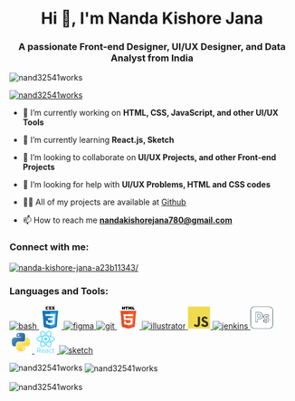 <h1 align="center">Hi 👋, I'm Nanda Kishore Jana</h1>
<h3 align="center">A passionate Front-end Designer, UI/UX Designer, and Data Analyst from India</h3>

<p align="left"> <img src="https://komarev.com/ghpvc/?username=nand32541works&label=Profile%20views&color=0e75b6&style=flat" alt="nand32541works" /> </p>

<p align="left"> <a href="https://github.com/ryo-ma/github-profile-trophy"><img src="https://github-profile-trophy.vercel.app/?username=nand32541works" alt="nand32541works" /></a> </p>

- 🔭 I’m currently working on **HTML, CSS, JavaScript, and other UI/UX Tools**

- 🌱 I’m currently learning **React.js, Sketch**

- 👯 I’m looking to collaborate on **UI/UX Projects, and other Front-end Projects**

- 🤝 I’m looking for help with **UI/UX Problems, HTML and CSS codes**

- 👨‍💻 All of my projects are available at [Github](Github)

- 📫 How to reach me **nandakishorejana780@gmail.com**

<h3 align="left">Connect with me:</h3>
<p align="left">
<a href="https://linkedin.com/in/nanda-kishore-jana-a23b11343/" target="blank"><img align="center" src="https://raw.githubusercontent.com/rahuldkjain/github-profile-readme-generator/master/src/images/icons/Social/linked-in-alt.svg" alt="nanda-kishore-jana-a23b11343/" height="30" width="40" /></a>
</p>

<h3 align="left">Languages and Tools:</h3>
<p align="left"> <a href="https://www.gnu.org/software/bash/" target="_blank" rel="noreferrer"> <img src="https://www.vectorlogo.zone/logos/gnu_bash/gnu_bash-icon.svg" alt="bash" width="40" height="40"/> </a> <a href="https://www.w3schools.com/css/" target="_blank" rel="noreferrer"> <img src="https://raw.githubusercontent.com/devicons/devicon/master/icons/css3/css3-original-wordmark.svg" alt="css3" width="40" height="40"/> </a> <a href="https://www.figma.com/" target="_blank" rel="noreferrer"> <img src="https://www.vectorlogo.zone/logos/figma/figma-icon.svg" alt="figma" width="40" height="40"/> </a> <a href="https://git-scm.com/" target="_blank" rel="noreferrer"> <img src="https://www.vectorlogo.zone/logos/git-scm/git-scm-icon.svg" alt="git" width="40" height="40"/> </a> <a href="https://www.w3.org/html/" target="_blank" rel="noreferrer"> <img src="https://raw.githubusercontent.com/devicons/devicon/master/icons/html5/html5-original-wordmark.svg" alt="html5" width="40" height="40"/> </a> <a href="https://www.adobe.com/in/products/illustrator.html" target="_blank" rel="noreferrer"> <img src="https://www.vectorlogo.zone/logos/adobe_illustrator/adobe_illustrator-icon.svg" alt="illustrator" width="40" height="40"/> </a> <a href="https://developer.mozilla.org/en-US/docs/Web/JavaScript" target="_blank" rel="noreferrer"> <img src="https://raw.githubusercontent.com/devicons/devicon/master/icons/javascript/javascript-original.svg" alt="javascript" width="40" height="40"/> </a> <a href="https://www.jenkins.io" target="_blank" rel="noreferrer"> <img src="https://www.vectorlogo.zone/logos/jenkins/jenkins-icon.svg" alt="jenkins" width="40" height="40"/> </a> <a href="https://www.photoshop.com/en" target="_blank" rel="noreferrer"> <img src="https://raw.githubusercontent.com/devicons/devicon/master/icons/photoshop/photoshop-line.svg" alt="photoshop" width="40" height="40"/> </a> <a href="https://www.python.org" target="_blank" rel="noreferrer"> <img src="https://raw.githubusercontent.com/devicons/devicon/master/icons/python/python-original.svg" alt="python" width="40" height="40"/> </a> <a href="https://reactjs.org/" target="_blank" rel="noreferrer"> <img src="https://raw.githubusercontent.com/devicons/devicon/master/icons/react/react-original-wordmark.svg" alt="react" width="40" height="40"/> </a> <a href="https://www.sketch.com/" target="_blank" rel="noreferrer"> <img src="https://www.vectorlogo.zone/logos/sketchapp/sketchapp-icon.svg" alt="sketch" width="40" height="40"/> </a> </p>

<p><img align="left" src="https://github-readme-stats.vercel.app/api/top-langs?username=nand32541works&show_icons=true&locale=en&layout=compact" alt="nand32541works" /></p>

<p>&nbsp;<img align="center" src="https://github-readme-stats.vercel.app/api?username=nand32541works&show_icons=true&locale=en" alt="nand32541works" /></p>

<p><img align="center" src="https://github-readme-streak-stats.herokuapp.com/?user=nand32541works&" alt="nand32541works" /></p>
